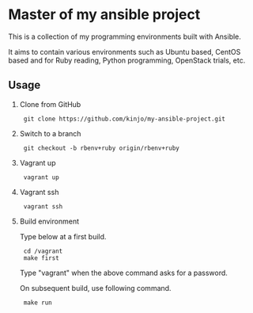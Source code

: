 Master of my ansible project
====

This is a collection of my programming environments built with Ansible.

It aims to contain various environments such as Ubuntu based, CentOS based and for Ruby reading, Python programming, OpenStack trials, etc.

Usage
---

1. Clone from GitHub

        git clone https://github.com/kinjo/my-ansible-project.git

2. Switch to a branch

        git checkout -b rbenv+ruby origin/rbenv+ruby

3. Vagrant up

        vagrant up

4. Vagrant ssh

        vagrant ssh

5. Build environment

   Type below at a first build.

        cd /vagrant
        make first

   Type "vagrant" when the above command asks for a password.

   On subsequent build, use following command.

        make run
